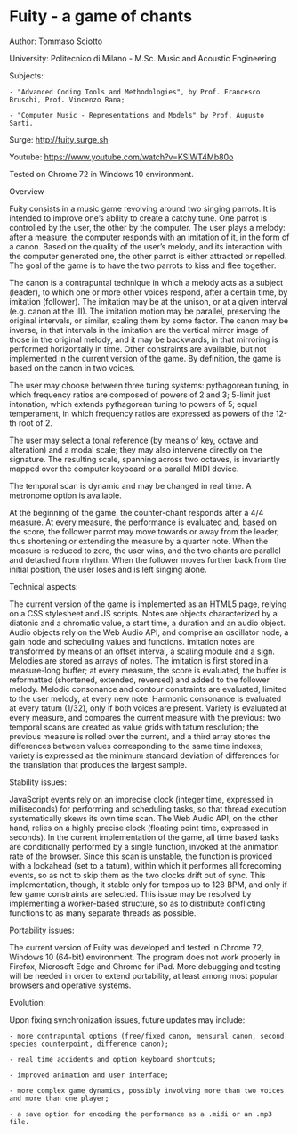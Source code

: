 # Fuity - a game of chants

Author: Tommaso Sciotto

University: Politecnico di Milano - M.Sc. Music and Acoustic Engineering

Subjects:

	- "Advanced Coding Tools and Methodologies", by Prof. Francesco Bruschi, Prof. Vincenzo Rana;
	
	- "Computer Music - Representations and Models" by Prof. Augusto Sarti.

Surge: http://fuity.surge.sh

Youtube: https://www.youtube.com/watch?v=KSIWT4Mb80o

Tested on Chrome 72 in Windows 10 environment.




Overview

Fuity consists in a music game revolving around two singing parrots.
It is intended to improve one’s ability to create a catchy tune.
One parrot is controlled by the user, the other by the computer. The user plays a melody: after a measure, the computer responds with an imitation of it, in the form of a canon.
Based on the quality of the user’s melody, and its interaction with the computer generated one, the other parrot is either attracted or repelled.
The goal of the game is to have the two parrots to kiss and flee together.

The canon is a contrapuntal technique in which a melody acts as a subject (leader), to which one or more other voices respond, after a certain time, by imitation (follower).
The imitation may be at the unison, or at a given interval (e.g. canon at the III).
The imitation motion may be parallel, preserving the original intervals, or similar, scaling them by some factor.
The canon may be inverse, in that intervals in the imitation are the vertical mirror image of those in the original melody, and it may be backwards, in that mirroring is performed horizontally in time. 
Other constraints are available, but not implemented in the current version of the game.
By definition, the game is based on the canon in two voices.

The user may choose between three tuning systems: pythagorean tuning, in which frequency ratios are composed of powers of 2 and 3; 5-limit just intonation, which extends pythagorean tuning to powers of 5; equal temperament, in which frequency ratios are expressed as powers of the 12-th root of 2.

The user may select a tonal reference (by means of key, octave and alteration) and a modal scale; they may also intervene directly on the signature. The resulting scale, spanning across two octaves, is invariantly mapped over the computer keyboard or a parallel MIDI device.

The temporal scan is dynamic and may be changed in real time.
A metronome option is available.

At the beginning of the game, the counter-chant responds after a 4/4 measure.
At every measure, the performance is evaluated and, based on the score, the follower parrot may move towards or away from the leader, thus shortening or extending the measure by a quarter note.
When the measure is reduced to zero, the user wins, and the two chants are parallel and detached from rhythm.
When the follower moves further back from the initial position, the user loses and is left singing alone.



Technical aspects:

The current version of the game is implemented as an HTML5 page, relying on a CSS stylesheet and JS scripts.
Notes are objects characterized by a diatonic and a chromatic value, a start time, a duration and an audio object.
Audio objects rely on the Web Audio API, and comprise an oscillator node, a gain node and scheduling values and functions.
Imitation notes are transformed by means of an offset interval, a scaling module and a sign.
Melodies are stored as arrays of notes. The imitation is first stored in a measure-long buffer; at every measure, the score is evaluated, the buffer is reformatted (shortened, extended, reversed) and added to the follower melody.
Melodic consonance and contour constraints are evaluated, limited to the user melody, at every new note.
Harmonic consonance is evaluated at every tatum (1/32), only if both voices are present.
Variety is evaluated at every measure, and compares the current measure with the previous: two temporal scans are created as value grids with tatum resolution; the previous measure is rolled over the current, and a third array stores the differences between values corresponding to the same time indexes; variety is expressed as the minimum standard deviation of differences for the translation that produces the largest sample.



Stability issues:

JavaScript events rely on an imprecise clock (integer time, expressed in milliseconds) for performing and scheduling tasks, so that thread execution systematically skews its own time scan.
The Web Audio API, on the other hand, relies on a highly precise clock (floating point time, expressed in seconds).
In the current implementation of the game, all time based tasks are conditionally performed by a single function, invoked at the animation rate of the browser. Since this scan is unstable, the function is provided with a lookahead (set to a tatum), within which it performes all forecoming events, so as not to skip them as the two clocks drift out of sync.
This implementation, though, it stable only for tempos up to 128 BPM, and only if few game constraints are selected.
This issue may be resolved by implementing a worker-based structure, so as to distribute conflicting functions to as many separate threads as possible.



Portability issues:

The current version of Fuity was developed and tested in Chrome 72, Windows 10 (64-bit) environment.
The program does not work properly in Firefox, Microsoft Edge and Chrome for iPad. More debugging and testing will be needed in order to extend portability, at least among most popular browsers and operative systems.



Evolution:

Upon fixing synchronization issues, future updates may include:

	- more contrapuntal options (free/fixed canon, mensural canon, second species counterpoint, difference canon);
	
	- real time accidents and option keyboard shortcuts;
	
	- improved animation and user interface;
	
	- more complex game dynamics, possibly involving more than two voices and more than one player;
	
	- a save option for encoding the performance as a .midi or an .mp3 file.
